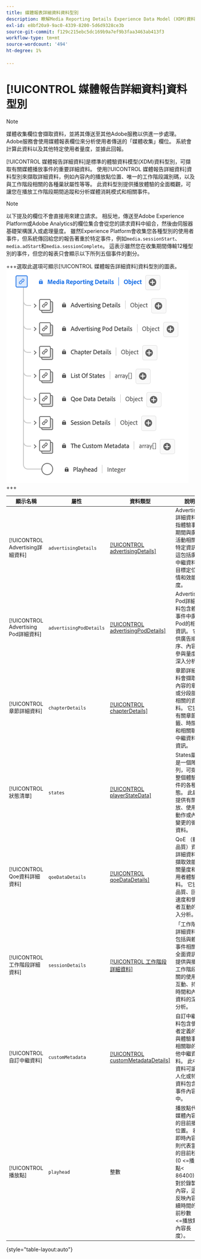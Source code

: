 ```yaml
---
title: 媒體報表詳細資料資料型別
description: 瞭解Media Reporting Details Experience Data Model (XDM)資料型別。
exl-id: e8bf20a9-9ac0-4339-8200-5d6d9328ce3b
source-git-commit: f129c215ebc5dc169b9a7ef9b3faa3463ab413f3
workflow-type: tm+mt
source-wordcount: '494'
ht-degree: 1%

---
```


# [!UICONTROL 媒體報告詳細資料]資料型別

>[!NOTE]
>
>媒體收集欄位會擷取資料，並將其傳送至其他Adobe服務以供進一步處理。 Adobe服務會使用媒體報表欄位來分析使用者傳送的「媒體收集」欄位。 系統會計算此資料以及其他特定使用者量度，並據此回報。

[!UICONTROL 媒體報告詳細資料]是標準的體驗資料模型(XDM)資料型別，可擷取有關媒體播放事件的重要詳細資料。 使用[!UICONTROL 媒體報告詳細資料]資料型別來擷取詳細資料，例如內容內的播放點位置、唯一的工作階段識別碼，以及與工作階段相關的各種巢狀屬性等等。 此資料型別提供播放體驗的全面概觀，可讓您在播放工作階段期間追蹤和分析媒體消耗模式和相關事件。

>[!NOTE]
>
>以下提及的欄位不會直接用來建立請求。 相反地，傳送至Adobe Experience Platform或Adobe Analytics的欄位集合會從您的請求資料中組合，然後由伺服器基礎架構匯入或處理量度。 雖然Experience Platform會收集您各種型別的使用者事件，但系統傳回給您的報告著重於特定事件，例如`media.sessionStart`、`media.adStart`和`media.sessionComplete`。 這表示雖然您在收集期間傳輸12種型別的事件，但您的報表只會顯示以下所列五個事件的劃分。

+++選取此選項可顯示[!UICONTROL 媒體報告詳細資料]資料型別的圖表。
![&#x200B; [!UICONTROL 媒體報告詳細資料]資料型別的圖表。](../images/data-types/media-reporting-details.png)
+++

| 顯示名稱 | 屬性 | 資料類型 | 說明 |
| --------------------- | --------------- | --------- | ----------- |
| [!UICONTROL Advertising詳細資料] | `advertisingDetails` | [[!UICONTROL advertisingDetails]](./advertising-details-reporting.md) | Advertising詳細資料是指體驗事件期間與廣告活動相關的特定資訊。 這包括廣告中繼資料、目標定位詳情和效能量度。 |
| [!UICONTROL Advertising Pod詳細資料] | `advertisingPodDetails` | [[!UICONTROL advertisingPodDetails]](./advertising-pod-details-reporting.md) | Advertising Pod詳細資料包含體驗事件中廣告Pod的相關資訊。 它提供廣告順序、內容和參與量度的深入分析。 |
| [!UICONTROL 章節詳細資料] | `chapterDetails` | [[!UICONTROL chapterDetails]](./chapter-details-reporting.md) | 章節詳細資料會擷取和內容的章節或分段部分相關的資料。 它提供有關章節標籤、時間軸和相關聯的中繼資料的資訊。 |
| [!UICONTROL 狀態清單] | `states` | [[!UICONTROL playerStateData]](./player-state-data-reporting.md) | States屬性是一個陣列，可擷取整個體驗事件的各種狀態。 此屬性提供有關播放、使用者動作或內容變更的循序資料。 |
| [!UICONTROL Qoe資料詳細資料] | `qoeDataDetails` | [[!UICONTROL qoeDataDetails]](./qoe-data-details-reporting.md) | QoE （體驗品質）資料詳細資料會擷取效能相關量度和使用者體驗資料。 它提供品質、回應速度和使用者互動的深入分析。 |
| [!UICONTROL 工作階段詳細資料] | `sessionDetails` | [[!UICONTROL 工作階段詳細資料]](./session-details-reporting.md) | 「工作階段詳細資料」包括與體驗事件相關的全面資訊，提供與播放工作階段相關的使用者互動、持續時間和內容資料的深入分析。 |
| [!UICONTROL 自訂中繼資料] | `customMetadata` | [[!UICONTROL customMetadataDetails]](./custom-metadata-details-reporting.md) | 自訂中繼資料包含使用者定義的或與體驗事件相關聯的其他中繼資料。 此中繼資料可讓個人化或特定資料包含在事件內容中。 |
| [!UICONTROL 播放點] | `playhead` | 整數 | 播放點代表媒體內容中的目前播放位置。 若為即時內容，則代表當天的目前秒數(0 &lt;=播放點&lt; 86400)。 對於錄製的內容，這會反映內容持續時間的目前秒數（0 &lt;=播放點&lt;內容長度）。 |

{style="table-layout:auto"}
